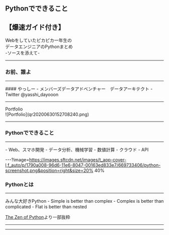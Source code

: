 ## Pythonでできること  
## 【爆速ガイド付き】
Webをしていたピカピカ一年生の  
データエンジニアのPythonまとめ  
-ソースを添えて-

---

### お前、誰よ
<hr>
#### やっしー
- メンバーズデータアドベンチャー　データアーキテクト
- Twitter @yasshi_dayooon

<hr>
Portfolio<br>
![Portfolio](qr20200630152708240.png)

---

### Pythonでできること
<hr>
- Web、スマホ開発
- データ分析、機械学習
- 数値計算
- クラウド
- API

---?image=https://images.sftcdn.net/images/t_app-cover-l,f_auto/p/1790a008-96d6-11e6-8047-00163ed833e7/669733406/python-screenshot.png&position=right&size=20% 40%

### Pythonとは
<hr>
みんな大好きPython  
- Simple is better than complex
- Complex is better than complicated
- Flat is better than nested

[The Zen of Python](https://www.pythonic-exam.com/pythonic)より一部抜粋

---
---
